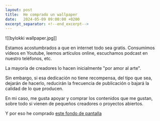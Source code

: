 ```yaml
---
layout: post
title:  He comprado un wallpaper
date:   2024-05-09 09:00:00 +0200
excerpt_separator: <!--end_excerpt-->
---
```


![[bylokki wallpaper.jpg]]

Estamos acostumbrados a que en internet todo sea gratis. Consumimos vídeos en Youtube, leemos artículos online, escuchamos podcast en nuestro teléfonos, etc.

La mayoría de creadores lo hacen inicialmente "por amor al arte". 

Sin embargo, si esa dedicación no tiene recompensa, del tipo que sea, dejarán de hacerlo, reducirán la frecuencia de publicación o bajará la calidad de lo que producen.

En mi caso, me gusta apoyar y comprar los contenidos que me gustan, sobre todo si vienen de pequeños creadores o proyectos abiertos.

Y por eso he comprado [este fondo de pantalla](https://bylokki.gumroad.com/l/iw01)
